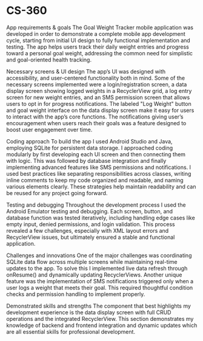 # CS-360

App requirements & goals
The Goal Weight Tracker mobile application was developed in order to demonstrate a complete mobile app development cycle, starting from initial UI design to fully functional implementation and testing. The app helps users track their daily weight entries and progress toward a personal goal weight, addressing the common need for simplistic and goal-oriented health tracking.

Necessary screens & UI design
The app’s UI was designed with accessibility, and user-centered functionality both in mind. Some of the necessary screens implemented were a login/registration screen, a data display screen showing logged weights in a RecyclerView grid, a log entry screen for new weight entries, and an SMS permission screen that allows users to opt in for progress notifications. The labeled "Log Weight" button and goal weight interface on the data display screen make it easy for users to interact with the app’s core functions. The notifications giving user’s encouragement when users reach their goals was a feature designed to boost user engagement over time.

Coding approach
To build the app I used Android Studio and Java, employing SQLite for persistent data storage. I approached coding modularly by first developing each UI screen and then connecting them with logic. This was followed by database integration and finally implementing advanced features like SMS permissions and notifications. I used best practices like separating responsibilities across classes, writing inline comments to keep my code organized and readable, and naming various elements clearly. These strategies help maintain readability and can be reused for any project going forward.

Testing and debugging
Throughout the development process I used the Android Emulator testing and debugging. Each screen, button, and database function was tested iteratively, including handling edge cases like empty input, denied permissions, and login validation. This process revealed a few challenges, especially with XML layout errors and RecyclerView issues, but ultimately ensured a stable and functional application.

Challenges and innovations
One of the major challenges was coordinating SQLite data flow across multiple screens while maintaining real-time updates to the app. To solve this I implemented live data refresh through onResume() and dynamically updating RecyclerViews. Another unique feature was the implementation of SMS notifications triggered only when a user logs a weight that meets their goal. This required thoughtful condition checks and permission handling to implement properly.

Demonstrated skills and strengths
The component that best highlights my development experience is the data display screen with full CRUD operations and the integrated RecyclerView. This section demonstrates my knowledge of backend and frontend integration and dynamic updates which are all essential skills for professional development.
